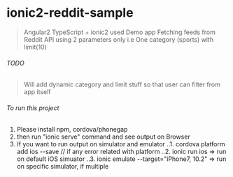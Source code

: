 # ionic2-reddit-sample

> Angular2 TypeScript + ionic2 used
> Demo app Fetching feeds from Reddit API using 2 parameters only  i.e One category (sports) with limit(10)

###### TODO
> Will add dynamic category and limit stuff so that user can filter from app itself

###### To run this project
1. Please install npm, cordova/phonegap
2. then run "ionic serve" command and see output on Browser
3. If you want to run output on simulator and emulator
   ..1. cordova platform add ios --save // if any error related with platform
   ..2. ionic run ios => run on default iOS simuator
   ..3. ionic emulate --target="iPhone7, 10.2" => run on specific simulator, if multiple

